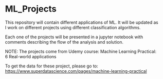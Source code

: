 # ML_Projects
This repository will contain different applications of ML. It will be updated as I work on different projects using different classification algorithms.

Each one of the projects will be presented in a jupyter notebook with comments describing the flow of the analysis and solution.

NOTE: The projects come from Udemy course: Machine Learning Practical: 6 Real-world applications

To get the data for these project, please go to:
https://www.superdatascience.com/pages/machine-learning-practical
